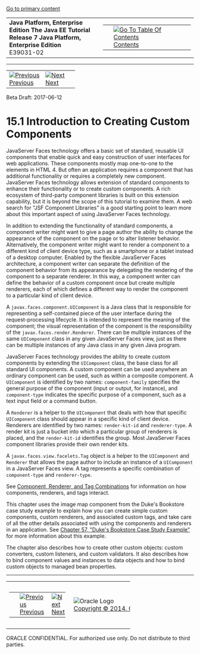 [Go to primary content](#BEGIN)

<table>
<colgroup>
<col width="50%" />
<col width="50%" />
</colgroup>
<tbody>
<tr class="odd">
<td><strong>Java Platform, Enterprise Edition The Java EE Tutorial</strong><br />
<strong>Release 7 Java Platform, Enterprise Edition</strong><br />
E39031-02</td>
<td><table>
<tbody>
<tr class="odd">
<td> </td>
<td><a href="toc.htm"><img src="../../dcommon/gifs/toc.gif" alt="Go To Table Of Contents" /><br />
<span class="icon">Contents</span></a></td>
</tr>
</tbody>
</table></td>
</tr>
</tbody>
</table>

-----

<table>
<tbody>
<tr class="odd">
<td><a href="jsf-custom.htm"><img src="../../dcommon/gifs/leftnav.gif" alt="Previous" /><br />
<span class="icon">Previous</span></a> </td>
<td><a href="jsf-custom002.htm"><img src="../../dcommon/gifs/rightnav.gif" alt="Next" /><br />
<span class="icon">Next</span></a></td>
<td> </td>
</tr>
</tbody>
</table>

Beta Draft: 2017-06-12

# 15.1 Introduction to Creating Custom Components

JavaServer Faces technology offers a basic set of standard, reusable UI
components that enable quick and easy construction of user interfaces
for web applications. These components mostly map one-to-one to the
elements in HTML 4. But often an application requires a component that
has additional functionality or requires a completely new component.
JavaServer Faces technology allows extension of standard components to
enhance their functionality or to create custom components. A rich
ecosystem of third-party component libraries is built on this extension
capability, but it is beyond the scope of this tutorial to examine them.
A web search for "JSF Component Libraries" is a good starting point to
learn more about this important aspect of using JavaServer Faces
technology.

In addition to extending the functionality of standard components, a
component writer might want to give a page author the ability to change
the appearance of the component on the page or to alter listener
behavior. Alternatively, the component writer might want to render a
component to a different kind of client device type, such as a
smartphone or a tablet instead of a desktop computer. Enabled by the
flexible JavaServer Faces architecture, a component writer can separate
the definition of the component behavior from its appearance by
delegating the rendering of the component to a separate renderer. In
this way, a component writer can define the behavior of a custom
component once but create multiple renderers, each of which defines a
different way to render the component to a particular kind of client
device.

A `javax.faces.component.UIComponent` is a Java class that is
responsible for representing a self-contained piece of the user
interface during the request-processing lifecycle. It is intended to
represent the meaning of the component; the visual representation of the
component is the responsibility of the `javax.faces.render.Renderer`.
There can be multiple instances of the same `UIComponent` class in any
given JavaServer Faces view, just as there can be multiple instances of
any Java class in any given Java program.

JavaServer Faces technology provides the ability to create custom
components by extending the `UIComponent` class, the base class for all
standard UI components. A custom component can be used anywhere an
ordinary component can be used, such as within a composite component. A
`UIComponent` is identified by two names: `component-family` specifies
the general purpose of the component (input or output, for instance),
and `component-type` indicates the specific purpose of a component, such
as a text input field or a command button.

A `Renderer` is a helper to the `UIComponent` that deals with how that
specific `UIComponent` class should appear in a specific kind of client
device. Renderers are identified by two names: `render-kit-id` and
`renderer-type`. A render kit is just a bucket into which a particular
group of renderers is placed, and the `render-kit-id` identifies the
group. Most JavaServer Faces component libraries provide their own
render kits.

A `javax.faces.view.facelets.Tag` object is a helper to the
`UIComponent` and `Renderer` that allows the page author to include an
instance of a `UIComponent` in a JavaServer Faces view. A tag represents
a specific combination of `component-type` and `renderer-type`.

See [Component, Renderer, and Tag Combinations](jsf-custom002.htm#BNAVK)
for information on how components, renderers, and tags interact.

This chapter uses the image map component from the Duke's Bookstore case
study example to explain how you can create simple custom components,
custom renderers, and associated custom tags, and take care of all the
other details associated with using the components and renderers in an
application. See [Chapter 57, "Duke's Bookstore Case Study
Example"](dukes-bookstore.htm#GLNVI) for more information about this
example.

The chapter also describes how to create other custom objects: custom
converters, custom listeners, and custom validators. It also describes
how to bind component values and instances to data objects and how to
bind custom objects to managed bean properties.

-----

<table style="width:66%;">
<colgroup>
<col width="33%" />
<col width="0%" />
<col width="33%" />
</colgroup>
<tbody>
<tr class="odd">
<td><table style="width:96%;">
<colgroup>
<col width="0%" />
<col width="48%" />
<col width="48%" />
</colgroup>
<tbody>
<tr class="odd">
<td> </td>
<td><a href="jsf-custom.htm"><img src="../../dcommon/gifs/leftnav.gif" alt="Previous" /><br />
<span class="icon">Previous</span></a> </td>
<td><a href="jsf-custom002.htm"><img src="../../dcommon/gifs/rightnav.gif" alt="Next" /><br />
<span class="icon">Next</span></a></td>
</tr>
</tbody>
</table></td>
<td><img src="../../dcommon/gifs/oracle.gif" alt="Oracle Logo" class="copyrightlogo" /> <a href="../../dcommon/html/cpyr.htm"><br />
<span class="copyrightlogo">Copyright © 2014, Oracle and/or its affiliates. All rights reserved.</span></a></td>
<td><table>
<tbody>
<tr class="odd">
<td> </td>
<td><a href="toc.htm"><img src="../../dcommon/gifs/toc.gif" alt="Go To Table Of Contents" /><br />
<span class="icon">Contents</span></a></td>
</tr>
</tbody>
</table></td>
</tr>
</tbody>
</table>

ORACLE CONFIDENTIAL. For authorized use only. Do not distribute to third parties.
